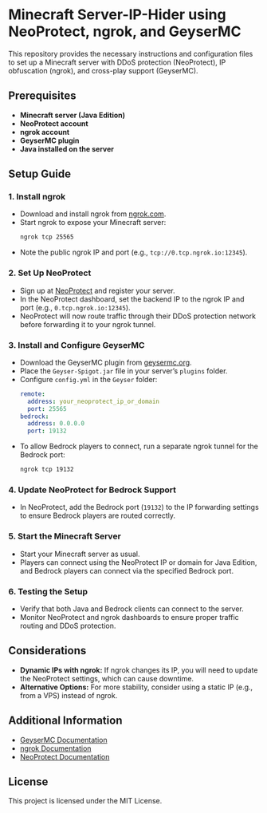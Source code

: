 
# Minecraft Server-IP-Hider using NeoProtect, ngrok, and GeyserMC

This repository provides the necessary instructions and configuration files to set up a Minecraft server with DDoS protection (NeoProtect), IP obfuscation (ngrok), and cross-play support (GeyserMC).

## Prerequisites

- **Minecraft server (Java Edition)**
- **NeoProtect account**
- **ngrok account**
- **GeyserMC plugin**
- **Java installed on the server**

## Setup Guide

### 1. Install ngrok

- Download and install ngrok from [ngrok.com](https://ngrok.com/).
- Start ngrok to expose your Minecraft server:
  ```bash
  ngrok tcp 25565
  ```
- Note the public ngrok IP and port (e.g., `tcp://0.tcp.ngrok.io:12345`).

### 2. Set Up NeoProtect

- Sign up at [NeoProtect](https://neoprotect.net/) and register your server.
- In the NeoProtect dashboard, set the backend IP to the ngrok IP and port (e.g., `0.tcp.ngrok.io:12345`).
- NeoProtect will now route traffic through their DDoS protection network before forwarding it to your ngrok tunnel.

### 3. Install and Configure GeyserMC

- Download the GeyserMC plugin from [geysermc.org](https://geysermc.org/).
- Place the `Geyser-Spigot.jar` file in your server’s `plugins` folder.
- Configure `config.yml` in the `Geyser` folder:
  ```yaml
  remote:
    address: your_neoprotect_ip_or_domain
    port: 25565
  bedrock:
    address: 0.0.0.0
    port: 19132
  ```
- To allow Bedrock players to connect, run a separate ngrok tunnel for the Bedrock port:
  ```bash
  ngrok tcp 19132
  ```

### 4. Update NeoProtect for Bedrock Support

- In NeoProtect, add the Bedrock port (`19132`) to the IP forwarding settings to ensure Bedrock players are routed correctly.

### 5. Start the Minecraft Server

- Start your Minecraft server as usual.
- Players can connect using the NeoProtect IP or domain for Java Edition, and Bedrock players can connect via the specified Bedrock port.

### 6. Testing the Setup

- Verify that both Java and Bedrock clients can connect to the server.
- Monitor NeoProtect and ngrok dashboards to ensure proper traffic routing and DDoS protection.

## Considerations

- **Dynamic IPs with ngrok:** If ngrok changes its IP, you will need to update the NeoProtect settings, which can cause downtime.
- **Alternative Options:** For more stability, consider using a static IP (e.g., from a VPS) instead of ngrok.

## Additional Information

- [GeyserMC Documentation](https://geysermc.org/docs/)
- [ngrok Documentation](https://ngrok.com/docs)
- [NeoProtect Documentation](https://neoprotect.net/docs/)

## License

This project is licensed under the MIT License.
```

